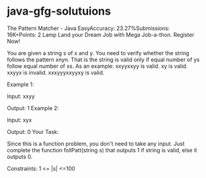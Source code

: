 # java-gfg-solutuions
The Pattern Matcher - Java
EasyAccuracy: 23.27%Submissions: 16K+Points: 2
Lamp
Land your Dream Job with Mega Job-a-thon. Register Now!  

You are given a string s of x and y. You need to verify whether the string follows the pattern xnyn. That is the string is valid only if equal number of ys follow equal number of xs.
As an example: xxyyxxyy is valid. xy is valid. xxyyx is invalid. xxxyyyxxyyxy is valid.

Example 1:

Input:
xxyy

Output:
1
Example 2:

Input:
xyx

Output:
0
Your Task:

Since this is a function problem, you don't need to take any input. Just complete the function follPatt(string s) that outputs 1 if string is valid, else it outputs 0.

Constraints:
1 <= |s| <=100
